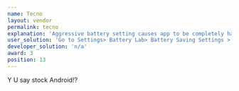 ```yaml
---
name: Tecno
layout: vendor
permalink: tecno
explanation: 'Aggressive battery setting causes app to be completely halted, like frozen in time, so, timers, services, foreground services, all of them stop working until you return manually to the app, this affects all apps across the device'
user_solution: 'Go to Settings> Battery Lab> Battery Saving Settings > Disable "Power Saving Management For Apps"'
developer_solution: 'n/a'
award: 3
position: 13
---
```


Y U say stock Android!?
